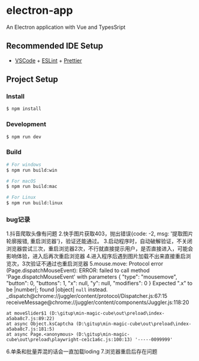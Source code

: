 # electron-app

An Electron application with Vue and TypesSript

## Recommended IDE Setup

- [VSCode](https://code.visualstudio.com/) + [ESLint](https://marketplace.visualstudio.com/items?itemName=dbaeumer.vscode-eslint) + [Prettier](https://marketplace.visualstudio.com/items?itemName=esbenp.prettier-vscode)

## Project Setup

### Install

```bash
$ npm install
```

### Development

```bash
$ npm run dev
```

### Build

```bash
# For windows
$ npm run build:win

# For macOS
$ npm run build:mac

# For Linux
$ npm run build:linux
```

### bug记录
1.抖音爬取头像有问题
2.快手图片获取403，抛出错误{code: -2, msg: '提取图片轮廓报错, 重启浏览器'}，验证还能通过。
3.启动程序时，自动破解验证，不关闭浏览器尝试三次，重启浏览器2次，不行就直接提示用户，是否直接进入，可能会影响体验，进入后再次重启浏览器
4.进入程序后遇到图片加载不出来直接重启浏览次，3次验证不通过也重启浏览器
5.mouse.move: Protocol error (Page.dispatchMouseEvent): ERROR: failed to call method 'Page.dispatchMouseEvent' with parameters {
  "type": "mousemove",
  "button": 0,
  "buttons": 1,
  "x": null,
  "y": null,
  "modifiers": 0
}
Expected "<root>.x" to be |number|; found |object| `null` instead. _dispatch@chrome://juggler/content/protocol/Dispatcher.js:67:15
receiveMessage@chrome://juggler/content/components/Juggler.js:118:20

    at moveSlider$1 (D:\gitup\min-magic-cube\out\preload\index-a5aba8c7.js:89:22)
    at async Object.ksCaptcha (D:\gitup\min-magic-cube\out\preload\index-a5aba8c7.js:181:5)
    at async Page.<anonymous> (D:\gitup\min-magic-cube\out\preload\playwright-ce1c1a6c.js:100:13) '-----0099999'
6.单条和批量弄混的话会一直加载loding
7.浏览器重启后存在问题
